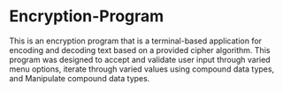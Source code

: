 # Encryption-Program

This is an encryption program that is a terminal-based application for encoding and decoding text based on a provided cipher algorithm. This program was designed to accept and validate user input through varied menu options, iterate through varied values using compound data types, and Manipulate compound data types. 
